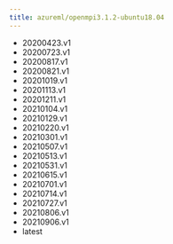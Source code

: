 ```yaml
---
title: azureml/openmpi3.1.2-ubuntu18.04
---
```

- 20200423.v1
- 20200723.v1
- 20200817.v1
- 20200821.v1
- 20201019.v1
- 20201113.v1
- 20201211.v1
- 20210104.v1
- 20210129.v1
- 20210220.v1
- 20210301.v1
- 20210507.v1
- 20210513.v1
- 20210531.v1
- 20210615.v1
- 20210701.v1
- 20210714.v1
- 20210727.v1
- 20210806.v1
- 20210906.v1
- latest
